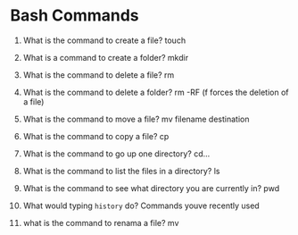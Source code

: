# Bash Commands

1. What is the command to create a file?
touch

2. What is a command to create a folder?
mkdir
3. What is the command to delete a file?
rm 
4. What is the command to delete a folder?
rm -RF (f forces the deletion of a file)
5. What is the command to move a file?
mv filename destination
6. What is the command to copy a file?
cp
7. What is the command to go up one directory?
cd...
8. What is the command to list the files in a directory?
ls
9. What is the command to see what directory you are currently in?
pwd
10. What would typing `history` do?
Commands youve recently used
11. what is the command to renama a file? 
mv
